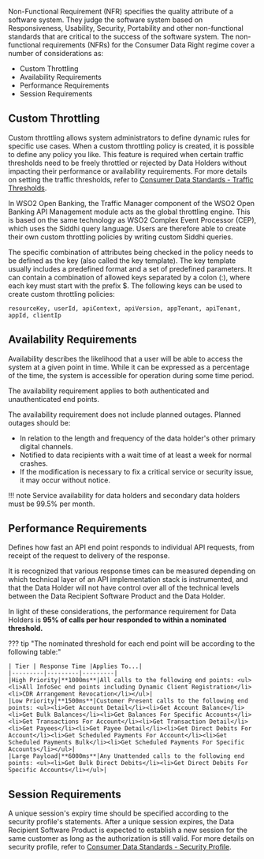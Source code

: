 Non-Functional Requirement (NFR) specifies the quality attribute of a software system. They judge the software system 
based on Responsiveness, Usability, Security, Portability and other non-functional standards that are critical to the 
success of the software system. The non-functional requirements (NFRs) for the Consumer Data Right regime cover a number of considerations as:

- Custom Throttling
- Availability Requirements
- Performance Requirements
- Session Requirements

## Custom Throttling

Custom throttling allows system administrators to define dynamic rules for specific use cases. When a custom throttling
policy is created, it is possible to define any policy you like. This feature is required when certain traffic thresholds
need to be freely throttled or rejected by Data Holders without impacting their performance or availability requirements.
For more details on setting the traffic thresholds, refer to [Consumer Data Standards - Traffic Thresholds](https://consumerdatastandardsaustralia.github.io/standards/#traffic-thresholds).

In WSO2 Open Banking, the Traffic Manager component of the WSO2 Open Banking API Management module acts as the global
throttling engine. This is based on the same technology as WSO2 Complex Event Processor (CEP), which uses the Siddhi query language.
Users are therefore able to create their own custom throttling policies by writing custom Siddhi queries.

The specific combination of attributes being checked in the policy needs to be defined as the key (also called the key template).
The key template usually includes a predefined format and a set of predefined parameters. It can contain a combination of allowed keys separated by a colon (:),
where each key must start with the prefix $. The following keys can be used to create custom throttling policies:
```
resourceKey, userId, apiContext, apiVersion, appTenant, apiTenant, appId, clientIp
```

## Availability Requirements

Availability describes the likelihood that a user will be able to access the system at a given point in time. While it can be expressed 
as a percentage of the time, the system is accessible for operation during some time period.

The availability requirement applies to both authenticated and unauthenticated end points.

The availability requirement does not include planned outages. Planned outages should be:

- In relation to the length and frequency of the data holder's other primary digital channels.
- Notified to data recipients with a wait time of at least a week for normal crashes.
- If the modification is necessary to fix a critical service or security issue, it may occur without notice.

!!! note
      Service availability for data holders and secondary data holders must be 99.5% per month.

## Performance Requirements

Defines how fast an API end point responds to individual API requests, from receipt of the request to delivery of the response.

It is recognized that various response times can be measured depending on which technical layer of an API implementation 
stack is instrumented, and that the Data Holder will not have control over all of the technical levels between the 
Data Recipient Software Product and the Data Holder.

In light of these considerations, the performance requirement for Data Holders is **95% of calls per hour responded to within a nominated threshold.**
 
??? tip "The nominated threshold for each end point will be according to the following table:"

    | Tier | Response Time |Applies To...|
    |---------|---------|---------|
    |High Priority|**1000ms**|All calls to the following end points: <ul><li>All InfoSec end points including Dynamic Client Registration</li><li>CDR Arrangement Revocation</li></ul>|
    |Low Priority|**1500ms**|Customer Present calls to the following end points: <ul><li>Get Account Detail</li><li>Get Account Balance</li><li>Get Bulk Balances</li><li>Get Balances For Specific Accounts</li><li>Get Transactions For Account</li><li>Get Transaction Detail</li><li>Get Payees</li><li>Get Payee Detail</li><li>Get Direct Debits For Account</li><li>Get Scheduled Payments For Account</li><li>Get Scheduled Payments Bulk</li><li>Get Scheduled Payments For Specific Accounts</li></ul>|
    |Large Payload|**6000ms**|Any Unattended calls to the following end points: <ul><li>Get Bulk Direct Debits</li><li>Get Direct Debits For Specific Accounts</li></ul>|

## Session Requirements

A unique session's expiry time should be specified according to the security profile's statements.
After a unique session expires, the Data Recipient Software Product is expected to establish a new session for the same 
customer as long as the authorization is still valid. For more details on security profile, refer to 
[Consumer Data Standards - Security Profile](https://consumerdatastandardsaustralia.github.io/standards/#security-profile).